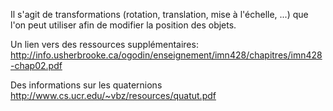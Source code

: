 Il s'agit de transformations (rotation, translation, mise à  l'échelle, ...) que l'on peut utiliser afin de modifier la position des  objets.

Un lien vers des ressources supplémentaires: http://info.usherbrooke.ca/ogodin/enseignement/imn428/chapitres/imn428-chap02.pdf

Des informations sur les quaternions http://www.cs.ucr.edu/~vbz/resources/quatut.pdf
